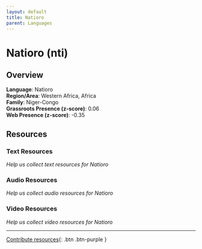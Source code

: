 ```yaml
---
layout: default
title: Natioro
parent: Languages
---
```


# Natioro (nti)

## Overview

**Language**: Natioro  
**Region/Area**: Western Africa, Africa  
**Family**: Niger-Congo  
**Grassroots Presence (z-score)**: 0.06  
**Web Presence (z-score)**: -0.35  

## Resources

### Text Resources
*Help us collect text resources for Natioro*

### Audio Resources
*Help us collect audio resources for Natioro*

### Video Resources
*Help us collect video resources for Natioro*

---

[Contribute resources](https://forms.office.com/e/1SfLJx3u1r){: .btn .btn-purple }
